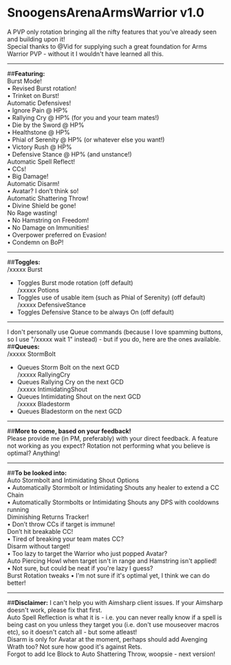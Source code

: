 # SnoogensArenaArmsWarrior v1.0

A PVP only rotation bringing all the nifty features that you’ve already seen and building upon it!  
Special thanks to @Vid for supplying such a great foundation for Arms Warrior PVP - without it I wouldn't have learned all this.  

***

##**Featuring:**  
Burst Mode!  
•	Revised Burst rotation!  
•	Trinket on Burst!  
Automatic Defensives!  
•	Ignore Pain @ HP%  
•	Rallying Cry @ HP% (for you and your team mates!)  
•	Die by the Sword @ HP%  
•	Healthstone @ HP%  
•	Phial of Serenity @ HP% (or whatever else you want!)  
•	Victory Rush @ HP%  
•	Defensive Stance @ HP% (and unstance!)  
Automatic Spell Reflect!  
•	CCs!  
•	Big Damage!  
Automatic Disarm!  
•	Avatar? I don’t think so!  
Automatic Shattering Throw!  
•	Divine Shield be gone!  
No Rage wasting!  
•	No Hamstring on Freedom!  
•	No Damage on Immunities!  
•	Overpower preferred on Evasion!  
•	Condemn on BoP!  

***

##**Toggles:**  
/xxxxx Burst  
- Toggles Burst mode rotation (off default)  
/xxxxx Potions  
- Toggles use of usable item (such as Phial of Serenity) (off default)  
/xxxxx DefensiveStance  
- Toggles Defensive Stance to be always On (off default)  

***

I don't personally use Queue commands (because I love spamming buttons, so I use "/xxxxx wait 1" instead) - but if you do, here are the ones available.  
##**Queues:**  
/xxxxx StormBolt  
- Queues Storm Bolt on the next GCD  
/xxxxx RallyingCry  
- Queues Rallying Cry on the next GCD  
/xxxxx IntimidatingShout  
- Queues Intimidating Shout on the next GCD  
/xxxxx Bladestorm  
- Queues Bladestorm on the next GCD  

***

##**More to come, based on your feedback!**  
Please provide me (in PM, preferably) with your direct feedback. A feature not working as you expect? Rotation not performing what you believe is optimal? Anything!  

***

##**To be looked into:**  
Auto Stormbolt and Intimidating Shout Options  
•	Automatically Stormbolt or Intimidating Shouts any healer to extend a CC Chain  
•	Automatically Stormbolts or Intimidating Shouts any DPS with cooldowns running  
Diminishing Returns Tracker!  
•	Don’t throw CCs if target is immune!  
Don’t hit breakable CC!  
•	Tired of breaking your team mates CC?  
Disarm without target!  
•	Too lazy to target the Warrior who just popped Avatar?  
Auto Piercing Howl when target isn't in range and Hamstring isn't applied!  
•	Not sure, but could be neat if you're lazy I guess?  
Burst Rotation tweaks
• I'm not sure if it's optimal yet, I think we can do better!  

***

##**Disclaimer:** 
I can't help you with Aimsharp client issues. If your Aimsharp doesn't work, please fix that first.  
Auto Spell Reflection is what it is - i.e. you can never really know if a spell is being cast on you unless they target you (i.e. don't use mouseover macros etc), so it doesn't catch all - but some atleast!   
Disarm is only for Avatar at the moment, perhaps should add Avenging Wrath too? Not sure how good it's against Rets.  
Forgot to add Ice Block to Auto Shattering Throw, woopsie - next version!  
